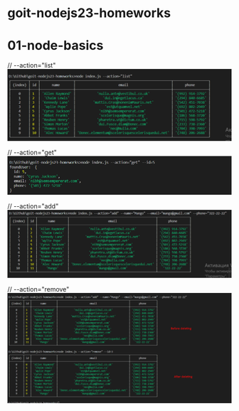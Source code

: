 # goit-nodejs23-homeworks

# 01-node-basics

// --action="list"
![--action="list"](./screenshots/action-list.png "action-list")

// --action="get"
![--action="get"](./screenshots/action-get.png "action-get")

// --action="add"
![--action="add"](./screenshots/action-add.png "action-add")

// --action="remove"
![--action="remove"](./screenshots/action-delete.png "action-remove")
